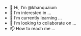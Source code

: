 - 👋 Hi, I’m @khanquaium
- 👀 I’m interested in ...
- 🌱 I’m currently learning ...
- 💞️ I’m looking to collaborate on ...
- 📫 How to reach me ...

<!---
khanquaium/khanquaium is a ✨ special ✨ repository because its `README.md` (this file) appears on your GitHub profile.
You can click the Preview link to take a look at your changes.
--->
